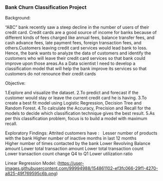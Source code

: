 ### Bank Churn Classification Project

Background:

“ABC” bank recently saw a steep decline in the number of users of their credit card. Credit cards are a good source of income for banks because of different kinds of fees charged  like annual fees, balance transfer fees, and cash advance fees, late payment fees, foreign transaction fees, and others.Customers leaving credit card services would lead bank to loss. Hence, the bank wants to analyze the data of customers and identify the customers who will leave their credit card services so that bank could improve upon those areas.As a Data scientist  I need to develop a classification model that will help the bank improve its services so that customers do not renounce their credit cards


Objective:

1.Explore and visualize the dataset.
2.To predict and forecast if the customer would stay or leave the current credit card he is having. 
3.To create a best fit model using Logistic Regression, Decision Tree and Random Forest.
4.To calculate the Accuracy, Precision and Recall for the models to decide which classification technique gives the best result.
5.As per this classification problem, focus is to build a model with maximum recall.

Exploratory Findings:
  Attrited customers have :
      Lesser number of products   with the bank
      Higher number of inactive months in last 12 months
      Higher number of times contacted by the bank
      Lower Revolving Balance amount
      Lower total transaction amount
      Lower total transaction count
      Lower transaction count change Q4 to Q1
      Lower utilization ratio

Linear Regression Model:
    (https://user-images.githubusercontent.com/99994988/154861102-ef3fc066-29f1-4270-a825-49f769595c6b.png)












